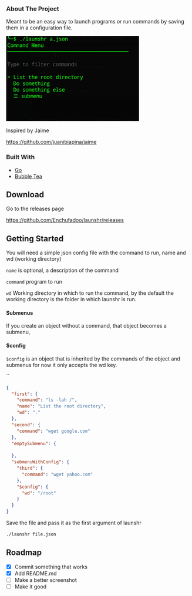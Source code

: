 ### About The Project

Meant to be an easy way to launch programs or run commands 
by saving them in a configuration file.

[![Product Name Screen Shot][product-screenshot]](https://example.com)

Inspired by Jaime

https://github.com/juanibiapina/jaime

### Built With

* [Go](https://go.dev/)
* [Bubble Tea](https://github.com/charmbracelet/bubbletea)

## Download

Go to the releases page

https://github.com/Enchufadoo/launshr/releases

## Getting Started

You will need a simple json config file with the command to run, name and wd (working directory)

`name` is optional, a description of the command

`command` program to run

`wd` Working directory in which to run the command, by the default the working directory
is the folder in which launshr is run.

#### Submenus
If you create an object without a command, that object becomes a submenu, 

#### $config

`$config` is an object that is inherited by the commands of the object and submenus
for now it only accepts the wd key. 


``

```json
{
  "first": {
    "command": "ls -lah /",
    "name": "List the root directory",
    "wd": "."
  },
  "second": {
    "command": "wget google.com"
  },
  "emptySubmenu": {
    
  },
  "submenuWithConfig": {
    "third": {
      "command": "wget yahoo.com"
    },
    "$config": {
      "wd": "/root"
    }
  }
}
```

Save the file and pass it as the first argument of launshr

```bash
./launshr file.json
```

## Roadmap

- [x] Commit something that works
- [x] Add README.md
- [ ] Make a better screenshot
- [ ] Make it good

[product-screenshot]: images/screenshot.png
